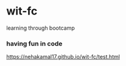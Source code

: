 # wit-fc
learning through bootcamp
### having fun in code


https://nehakamal17.github.io/wit-fc/test.html
